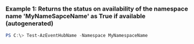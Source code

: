 ### Example 1: Returns the status on availability of the namespace name 'MyNameSapceName' as True if available (autogenerated)
```powershell
PS C:\> Test-AzEventHubName -Namespace MyNamespaceName
```


